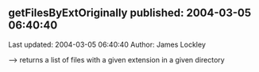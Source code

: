 ## getFilesByExtOriginally published: 2004-03-05 06:40:40 
Last updated: 2004-03-05 06:40:40 
Author: James Lockley 
 
--> returns a list of files with a given extension in a given directory
